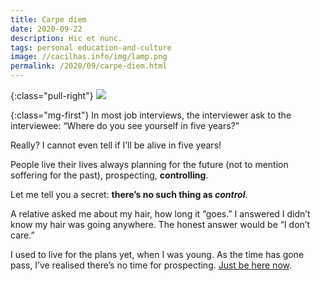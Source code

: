 ```yaml
---
title: Carpe diem
date: 2020-09-22
description: Hic et nunc.
tags: personal education-and-culture
image: //cacilhas.info/img/lamp.png
permalink: /2020/09/carpe-diem.html
---
```

[midnight-gospel]: https://www.youtube.com/watch?v=0kQWAqjFJS0

{:class="pull-right"} <img src="{{{ image }}}" />

{:class="mg-first"} In most job interviews, the interviewer ask to the
interviewee: “Where do you see yourself in five years?”

Really? I cannot even tell if I’ll be alive in five years!

People live their lives always planning for the future (not to mention soffering
for the past), prospecting, **controlling**.

Let me tell you a secret: **there’s no such thing as *control***.

A relative asked me about my hair, how long it “goes.” I answered I didn’t know
my hair was going anywhere. The honest answer would be “I don’t care.”

I used to live for the plans yet, when I was young. As the time has gone pass,
I’ve realised there’s no time for prospecting.
[Just be here now][midnight-gospel].
